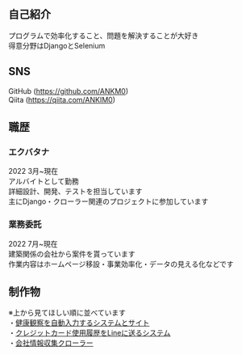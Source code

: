 ## 自己紹介
プログラムで効率化すること、問題を解決することが大好き<br>
得意分野はDjangoとSelenium

## SNS
GitHub (https://github.com/ANKM0) <br>
Qiita (https://qiita.com/ANKIM0)

## 職歴
### エクバタナ
2022 3月~現在<br>
アルバイトとして勤務<br>
詳細設計、開発、テストを担当しています <br>
主にDjango・クローラー関連のプロジェクトに参加しています <br>

### 業務委託
2022 7月~現在<br>
建築関係の会社から案件を貰っています <br>
作業内容はホームページ移設・事業効率化・データの見える化などです <br>



## 制作物
※上から見てほしい順に並べています <br>
・[健康観察を自動入力するシステムとサイト](https://github.com/ANKM0/auto_kenkou_kansatu)<br>
・[クレジットカード使用履歴をLineに送るシステム](https://github.com/ANKM0/send_credit_card_history_to_line)<br>
・[会社情報収集クローラー](https://github.com/ANKM0/listing_comany_info_clawler)<br>
